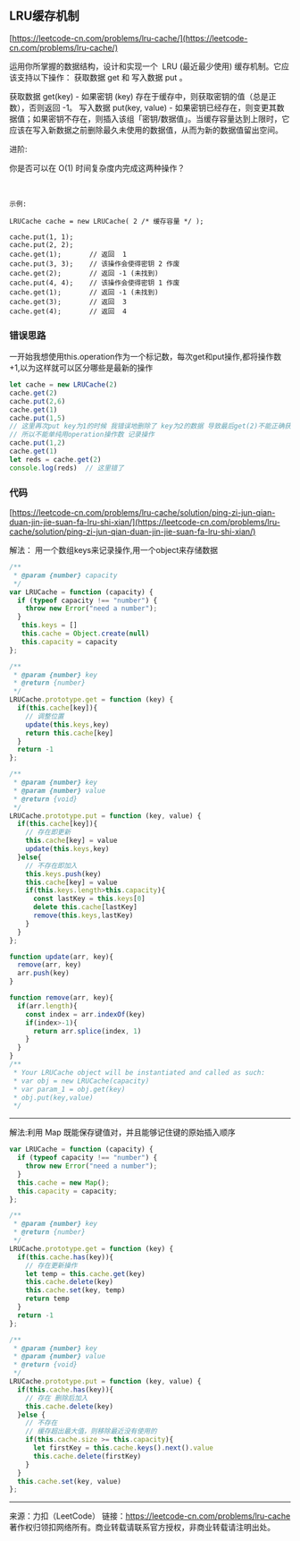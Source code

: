 ## LRU缓存机制

[https://leetcode-cn.com/problems/lru-cache/](https://leetcode-cn.com/problems/lru-cache/)


运用你所掌握的数据结构，设计和实现一个  LRU (最近最少使用) 缓存机制。它应该支持以下操作： 获取数据 get 和 写入数据 put 。

获取数据 get(key) - 如果密钥 (key) 存在于缓存中，则获取密钥的值（总是正数），否则返回 -1。
写入数据 put(key, value) - 如果密钥已经存在，则变更其数据值；如果密钥不存在，则插入该组「密钥/数据值」。当缓存容量达到上限时，它应该在写入新数据之前删除最久未使用的数据值，从而为新的数据值留出空间。




进阶:

你是否可以在 O(1) 时间复杂度内完成这两种操作？

 
```
示例:

LRUCache cache = new LRUCache( 2 /* 缓存容量 */ );

cache.put(1, 1);
cache.put(2, 2);
cache.get(1);       // 返回  1
cache.put(3, 3);    // 该操作会使得密钥 2 作废
cache.get(2);       // 返回 -1 (未找到)
cache.put(4, 4);    // 该操作会使得密钥 1 作废
cache.get(1);       // 返回 -1 (未找到)
cache.get(3);       // 返回  3
cache.get(4);       // 返回  4
```

### 错误思路

一开始我想使用this.operation作为一个标记数，每次get和put操作,都将操作数+1,以为这样就可以区分哪些是最新的操作


```js
let cache = new LRUCache(2)
cache.get(2)
cache.put(2,6)
cache.get(1)
cache.put(1,5)
// 这里再次put key为1的时候 我错误地删除了 key为2的数据 导致最后get(2)不能正确获取数据
// 所以不能单纯用operation操作数 记录操作
cache.put(1,2)
cache.get(1)
let reds = cache.get(2)
console.log(reds)  // 这里错了
```

### 代码

[https://leetcode-cn.com/problems/lru-cache/solution/ping-zi-jun-qian-duan-jin-jie-suan-fa-lru-shi-xian/](https://leetcode-cn.com/problems/lru-cache/solution/ping-zi-jun-qian-duan-jin-jie-suan-fa-lru-shi-xian/)

解法： 用一个数组keys来记录操作,用一个object来存储数据

```javascript
/**
 * @param {number} capacity
 */
var LRUCache = function (capacity) {
  if (typeof capacity !== "number") {
    throw new Error("need a number");
  }
   this.keys = []
   this.cache = Object.create(null)
   this.capacity = capacity
};

/**
 * @param {number} key
 * @return {number}
 */
LRUCache.prototype.get = function (key) {
  if(this.cache[key]){
    // 调整位置
    update(this.keys,key)
    return this.cache[key]
  }
  return -1 
};

/**
 * @param {number} key
 * @param {number} value
 * @return {void}
 */
LRUCache.prototype.put = function (key, value) {
  if(this.cache[key]){
    // 存在即更新
    this.cache[key] = value
    update(this.keys,key)
  }else{
    // 不存在即加入
    this.keys.push(key)
    this.cache[key] = value 
    if(this.keys.length>this.capacity){
      const lastKey = this.keys[0]
      delete this.cache[lastKey]
      remove(this.keys,lastKey)
    }
  }
};

function update(arr, key){
  remove(arr, key)
  arr.push(key)
}

function remove(arr, key){
  if(arr.length){
    const index = arr.indexOf(key)
    if(index>-1){
      return arr.splice(index, 1)
    }
  }
}
/**
 * Your LRUCache object will be instantiated and called as such:
 * var obj = new LRUCache(capacity)
 * var param_1 = obj.get(key)
 * obj.put(key,value)
 */
```


----


解法:利用 Map 既能保存键值对，并且能够记住键的原始插入顺序




```javascript
var LRUCache = function (capacity) {
  if (typeof capacity !== "number") {
    throw new Error("need a number");
  }
  this.cache = new Map();
  this.capacity = capacity;
};

/**
 * @param {number} key
 * @return {number}
 */
LRUCache.prototype.get = function (key) {
  if(this.cache.has(key)){
    // 存在更新操作
    let temp = this.cache.get(key)
    this.cache.delete(key)
    this.cache.set(key, temp)
    return temp
  }
  return -1
};

/**
 * @param {number} key
 * @param {number} value
 * @return {void}
 */
LRUCache.prototype.put = function (key, value) {
  if(this.cache.has(key)){
    // 存在 删除后加入
    this.cache.delete(key)
  }else {
    // 不存在
    // 缓存超出最大值，则移除最近没有使用的
    if(this.cache.size >= this.capacity){
      let firstKey = this.cache.keys().next().value
      this.cache.delete(firstKey)
    }
  }
  this.cache.set(key, value)
};
```



----

来源：力扣（LeetCode）
链接：https://leetcode-cn.com/problems/lru-cache
著作权归领扣网络所有。商业转载请联系官方授权，非商业转载请注明出处。